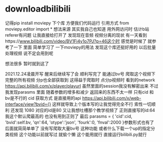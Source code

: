 # downloadbilibili
记得pip install moviepy 下个库 方便我们代码运行
引用方式 
from moviepy.editor import *
想法来源 其实我自己也知道 用外网访问时 估计b站referer有问题 让我直接给打开了 发现现在音频 视频分离的现状
有一天看到https://www.bilibili.com/video/BV1Fi4y1o7PJ?p=46这个时 感觉是时候了 就参考了一下 里面 简单学习了 一下moviepy的用法 发现这个库还挺好用的
以后批量处理视频 说不定会用到呢

想法很多 暂时就到这了

2021.12.24凌晨开写 醒来后继续写了会
顺利写完了 能通过bv号 爬取这个视频下 完整的所有视频 分p也全部获取到
这得益于爬取时 点分p视频时 看到的network 
https://api.bilibili.com/x/player/playurl
虽然里面的session我没有解密出来 不过我发现parasms 里面 随着参数的增多和减少 返回来的东西不太一样 只有cid 和 bv是不行的
cid 获取方式 是直接用的api https://api.bilibili.com/x/web-interface/view?bvid={} 这样就导致上个版本写的让我觉得完全不行 索性一切顺利 还发现 1080 对应的id是80 
又让我想吐槽那个教学视频了 正则直接写的id:64  我这个默认爬最高的 也没有用到正则了
最后        parasms = {
            'cid':cid,
            'bvid':self.bv,
            'qn':64,
            'otype':'json',
            'fourk':0,
            'fnval':2000
        }参数形式也有了
        后面就简简单单了 没有写爬取大量bv号 这种功能 或者什么下载一个up的指定分类视频 这个功能以前就写过 就偷个懒 这个能用就行 直接运行bilibili.py就行
